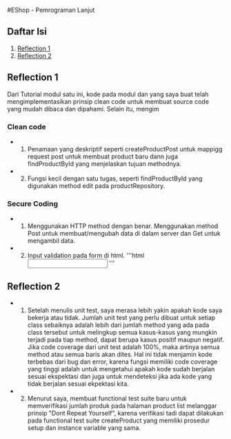 #EShop - Pemrograman Lanjut

## Daftar Isi
 1. [Reflection 1](#reflection-1)
 1. [Reflection 2](#reflection-2)

## Reflection 1
 Dari Tutorial modul satu ini, kode pada modul dan yang saya buat telah mengimplementasikan prinsip clean code untuk membuat source code yang mudah dibaca dan dipahami. Selain itu, mengim 

### Clean code
- 1. Penamaan yang deskriptif seperti createProductPost untuk mappigg request post untuk membuat product baru dann juga findProductById yang menjelaskan tujuan methodnya.
- 2. Fungsi kecil dengan satu tugas, seperti findProductById yang digunakan method edit pada productRepository.

### Secure Coding
- 1. Menggunakan HTTP method dengan benar. Menggunakan method Post untuk membuat/mengubah data di dalam server dan Get untuk mengambil data.
- 2. Input validation pada form di html.
'''html
     <input th:field="*{productName}" type="text" class="form-control mb-4 col-4" id="nameInput" required>
'''

## Reflection 2
- 1. Setelah menulis unit test, saya merasa lebih yakin apakah kode saya bekerja atau tidak. Jumlah unit test yang perlu dibuat untuk setiap class sebaiknya adalah lebih dari jumlah method yang ada pada class tersebut untuk melingkup semua kasus-kasus yang mungkin terjadi pada tiap method, dapat berupa kasus positif maupun negatif. Jika code coverage dari unit test adalah 100%, maka artinya semua method atau semua baris akan dites. Hal ini tidak menjamin kode terbebas dari bug dan error, karena fungsi memiliki code coverage yang tinggi adalah untuk mengetahui apakah kode sudah berjalan sesuai ekspektasi dan juga untuk mendeteksi jika ada kode yang tidak berjalan sesuai ekpektasi kita.

- 2. Menurut saya, membuat functional test suite baru untuk memverifikasi jumlah produk pada halaman product list melanggar prinsip "Dont Repeat Yourself", karena verifikasi tadi dapat dilakukan pada functional test suite createProduct yang memiliki prosedur setup dan instance variable yang sama.